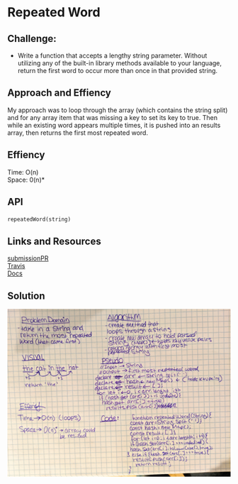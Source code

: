 # Repeated Word
## Challenge:
* Write a function that accepts a lengthy string parameter. Without utilizing any of the built-in library methods available to your language, return the first word to occur more than once in that provided string.

## Approach and Effiency 
My approach was to loop through the array (which contains the string split) and for any array item that was missing a key to set its key to true. Then while an existing word appears multiple times, it is pushed into an results array, then returns the first most repeated word.

## Effiency
Time: O(n)  <br>
Space: 0(n)* 

## API
`repeatedWord(string)`
## Links and Resources
[submissionPR]() <br>
[Travis]() <br>
[Docs]() <br>

## Solution
![uml](../assets/repeatWordUML.jpg)